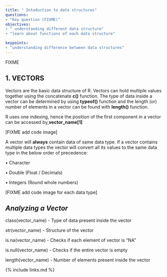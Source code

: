 ```yaml
---
title: " Intoduction to data structures"
questions:
- "Key question (FIXME)"
objectives:
- " understanding different data structure"
- "learn about functions of each data structure"

keypoints:
- "understanding difference between data structures"
---
```

FIXME

## **1. VECTORS**
Vectors are the basic data structure of R. Vectors can hold multiple values together using the concatenate **c()** function. 
The type of data inside a vector can be determined by using **typeof()** function and the length (or)
number of elements in a vector can be found with **length()** function. 

R uses one indexing, hence the position of the first component in a vector can be accessed by,**vector_name[1]**

[FIXME add code image]

A vector will **always** contain data of same data type. If a vector contains multiple data types 
the vector will convert all its values to the same data type in the below order of precedence: 

• Character 

• Double (Float / Decimals) 

• Integers (Round whole numbers)

[FIXME add code image for each data type]

## *Analyzing a Vector*

class(vector_name) - Type of data present inside the vector 

str(vector_name) - Structure of the vector 

is.na(vector_name) - Checks if each element of vector is “NA” 

is.null(vector_name) - Checks if the entire vector is empty 

length(vector_name) - Number of elements present inside the vector



{% include links.md %}
